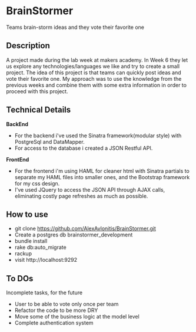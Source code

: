 # BrainStormer
Teams brain-storm ideas and they vote their favorite one

Description
----
A project made during the lab week at makers academy. In Week 6 they let us explore
any technologies/languages we like and try to create a small project.
The idea of this project is that teams can quickly post ideas and vote their favorite one.
My approach was to use the knowledge from the previous weeks and combine them
with some extra information in order to proceed with this project.

Technical Details
----
**BackEnd**
* For the backend i've used the Sinatra framework(modular style) with PostgreSql and DataMapper.
* For access to the database i created a JSON Restful API.

**FrontEnd**
* For the frontend i'm using HAML for cleaner html with Sinatra partials to separate my HAML files into smaller ones, and the Bootstrap framework for my css design.
* I've used JQuery to access the JSON API through AJAX calls, eliminating costly page refreshes as much as possible.

How to use
----
* git clone https://github.com/AlexAvlonitis/BrainStormer.git
* Create a postgres db brainstormer_development
* bundle install
* rake db:auto_migrate
* rackup
* visit http://localhost:9292

To DOs
----
Incomplete tasks, for the future
* User to be able to vote only once per team
* Refactor the code to be more DRY
* Move some of the business logic at the model level
* Complete authentication system
